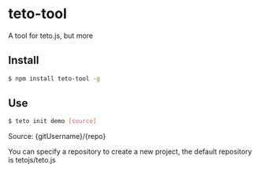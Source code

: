 # teto-tool
A tool for teto.js, but more

## Install
```bash
$ npm install teto-tool -g
```

## Use

```bash
$ teto init demo [source]
```
Source: {gitUsername}/{repo}

You can specify a repository to create a new project, the default repository is tetojs/teto.js
